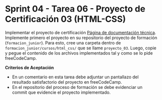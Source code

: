 # Sprint 04 - Tarea 06 - Proyecto de Certificación 03 (HTML-CSS)

Implementar el proyecto de certificación [Página de documentación técnica](https://www.freecodecamp.org/espanol/learn/2022/responsive-web-design/build-a-technical-documentation-page-project/build-a-technical-documentation-page). Implemente primero el proyecto en su repositorio del proyecto de formación (`formacion_junior`). Para esto, cree una carpeta dentro de  `formacion_junior/cursos/html_css/` que se llame `proyecto_03`. Luego, copie y pegue el contenido de los archivos implementados tal y como se lo pide freeCodeCamp.

**Criterios de Aceptación**

- En un comentario en esta tarea debe adjuntar un pantallazo del resultado satisfactorio del proyecto en freeCodeCamp.
- En el repositorio del proceso de formación se debe evidenciar un commit que evidencie el proyecto implementado.